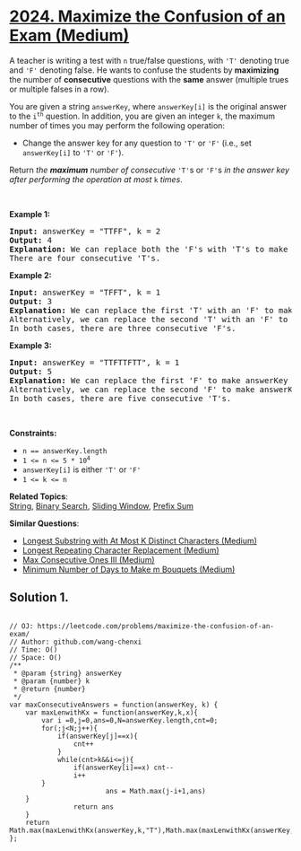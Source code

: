 # [2024. Maximize the Confusion of an Exam (Medium)](https://leetcode.com/problems/maximize-the-confusion-of-an-exam/)

<p>A teacher is writing a test with <code>n</code> true/false questions, with <code>'T'</code> denoting true and <code>'F'</code> denoting false. He wants to confuse the students by <strong>maximizing</strong> the number of <strong>consecutive</strong> questions with the <strong>same</strong> answer (multiple trues or multiple falses in a row).</p>

<p>You are given a string <code>answerKey</code>, where <code>answerKey[i]</code> is the original answer to the <code>i<sup>th</sup></code> question. In addition, you are given an integer <code>k</code>, the maximum number of times you may perform the following operation:</p>

<ul>
	<li>Change the answer key for any question to <code>'T'</code> or <code>'F'</code> (i.e., set <code>answerKey[i]</code> to <code>'T'</code> or <code>'F'</code>).</li>
</ul>

<p>Return <em>the <strong>maximum</strong> number of consecutive</em> <code>'T'</code>s or <code>'F'</code>s <em>in the answer key after performing the operation at most</em> <code>k</code> <em>times</em>.</p>

<p>&nbsp;</p>
<p><strong>Example 1:</strong></p>

<pre><strong>Input:</strong> answerKey = "TTFF", k = 2
<strong>Output:</strong> 4
<strong>Explanation:</strong> We can replace both the 'F's with 'T's to make answerKey = "<u>TTTT</u>".
There are four consecutive 'T's.
</pre>

<p><strong>Example 2:</strong></p>

<pre><strong>Input:</strong> answerKey = "TFFT", k = 1
<strong>Output:</strong> 3
<strong>Explanation:</strong> We can replace the first 'T' with an 'F' to make answerKey = "<u>FFF</u>T".
Alternatively, we can replace the second 'T' with an 'F' to make answerKey = "T<u>FFF</u>".
In both cases, there are three consecutive 'F's.
</pre>

<p><strong>Example 3:</strong></p>

<pre><strong>Input:</strong> answerKey = "TTFTTFTT", k = 1
<strong>Output:</strong> 5
<strong>Explanation:</strong> We can replace the first 'F' to make answerKey = "<u>TTTTT</u>FTT"
Alternatively, we can replace the second 'F' to make answerKey = "TTF<u>TTTTT</u>". 
In both cases, there are five consecutive 'T's.
</pre>

<p>&nbsp;</p>
<p><strong>Constraints:</strong></p>

<ul>
	<li><code>n == answerKey.length</code></li>
	<li><code>1 &lt;= n &lt;= 5 * 10<sup>4</sup></code></li>
	<li><code>answerKey[i]</code> is either <code>'T'</code> or <code>'F'</code></li>
	<li><code>1 &lt;= k &lt;= n</code></li>
</ul>

**Related Topics**:  
[String](https://leetcode.com/tag/string/), [Binary Search](https://leetcode.com/tag/binary-search/), [Sliding Window](https://leetcode.com/tag/sliding-window/), [Prefix Sum](https://leetcode.com/tag/prefix-sum/)

**Similar Questions**:

- [Longest Substring with At Most K Distinct Characters (Medium)](https://leetcode.com/problems/longest-substring-with-at-most-k-distinct-characters/)
- [Longest Repeating Character Replacement (Medium)](https://leetcode.com/problems/longest-repeating-character-replacement/)
- [Max Consecutive Ones III (Medium)](https://leetcode.com/problems/max-consecutive-ones-iii/)
- [Minimum Number of Days to Make m Bouquets (Medium)](https://leetcode.com/problems/minimum-number-of-days-to-make-m-bouquets/)

## Solution 1.

```JS

// OJ: https://leetcode.com/problems/maximize-the-confusion-of-an-exam/
// Author: github.com/wang-chenxi
// Time: O()
// Space: O()
/**
 * @param {string} answerKey
 * @param {number} k
 * @return {number}
 */
var maxConsecutiveAnswers = function(answerKey, k) {
    var maxLenwithKx = function(answerKey,k,x){
        var i =0,j=0,ans=0,N=answerKey.length,cnt=0;
        for(;j<N;j++){
            if(answerKey[j]==x){
                cnt++
            }
            while(cnt>k&&i<=j){
                if(answerKey[i]==x) cnt--
                i++
        }
                        ans = Math.max(j-i+1,ans)
    }
                return ans
    }
    return Math.max(maxLenwithKx(answerKey,k,"T"),Math.max(maxLenwithKx(answerKey,k,"F")))
};

```
